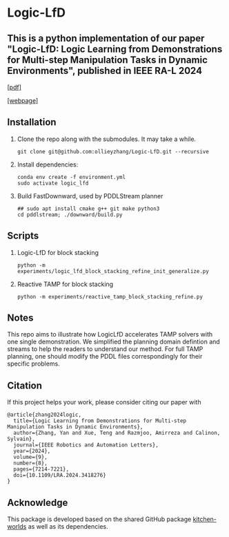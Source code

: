 # Logic-LfD

## This is a python implementation of our paper "Logic-LfD: Logic Learning from Demonstrations for Multi-step Manipulation Tasks in Dynamic Environments", published in IEEE RA-L 2024 
[[pdf]](https://arxiv.org/pdf/2404.16138v2)

[[webpage]](https://sites.google.com/view/logic-lfd)

## Installation
1. Clone the repo along with the submodules. It may take a while.
	```
	git clone git@github.com:ollieyzhang/Logic-LfD.git --recursive
	```
2. Install dependencies:
	```
	conda env create -f environment.yml
	sudo activate logic_lfd
	```
3. Build FastDownward, used by PDDLStream planner
	```
	## sudo apt install cmake g++ git make python3
	cd pddlstream; ./downward/build.py
	```

## Scripts
1. Logic-LfD for block stacking
	```
	python -m experiments/logic_lfd_block_stacking_refine_init_generalize.py
	```
2. Reactive TAMP for block stacking
	```
	python -m experiments/reactive_tamp_block_stacking_refine.py
	```

## Notes
This repo aims to illustrate how LogicLfD accelerates TAMP solvers with one single demonstration. We simplified the planning domain defintion and streams to help the readers to understand our method. For full TAMP planning, one should modify the PDDL files correspondingly for their specific problems.
## Citation
If this project helps your work, please consider citing our paper with
```
@article{zhang2024logic,
  title={Logic Learning from Demonstrations for Multi-step Manipulation Tasks in Dynamic Environments},
  author={Zhang, Yan and Xue, Teng and Razmjoo, Amirreza and Calinon, Sylvain},
  journal={IEEE Robotics and Automation Letters},
  year={2024},
  volume={9},
  number={8},
  pages={7214-7221},
  doi={10.1109/LRA.2024.3418276}
}
```

## Acknowledge
This package is developed based on the shared GitHub package [kitchen-worlds](https://github.com/Learning-and-Intelligent-Systems/kitchen-worlds.git) as well as its dependencies.
